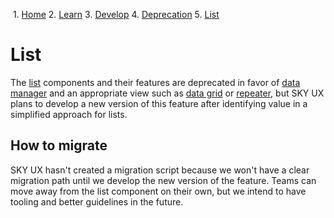             

 1.  [Home](/skyux/)
2.  [Learn](/skyux/learn.md)
3.  [Develop](/skyux/learn/develop.md)
4.  [Deprecation](/skyux/learn/develop/deprecation.md)
5.  [List](/skyux/learn/develop/deprecation/list.md)

List
====

The [list](/skyux/components/list.md) components and their features are deprecated in favor of [data manager](/skyux/components/data-manager.md) and an appropriate view such as [data grid](/skyux/components/data-grid.md) or [repeater](/skyux/components/repeater.md), but SKY UX plans to develop a new version of this feature after identifying value in a simplified approach for lists.

How to migrate
--------------

SKY UX hasn't created a migration script because we won't have a clear migration path until we develop the new version of the feature. Teams can move away from the list component on their own, but we intend to have tooling and better guidelines in the future.